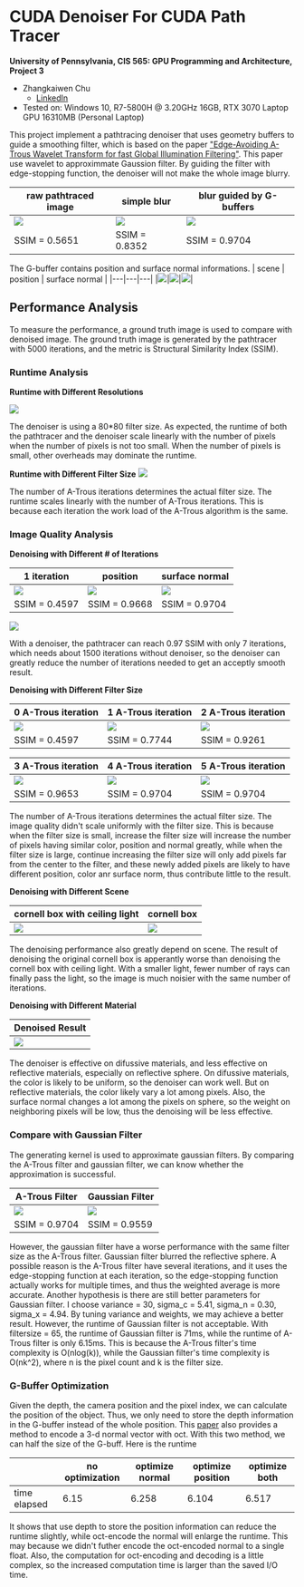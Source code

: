 CUDA Denoiser For CUDA Path Tracer
==================================

**University of Pennsylvania, CIS 565: GPU Programming and Architecture, Project 3**

* Zhangkaiwen Chu
  * [LinkedIn](https://www.linkedin.com/in/zhangkaiwen-chu-b53060225/)
* Tested on: Windows 10, R7-5800H @ 3.20GHz 16GB, RTX 3070 Laptop GPU 16310MB (Personal Laptop)

This project implement a pathtracing denoiser that uses geometry buffers to guide a smoothing filter, which is based on the paper ["Edge-Avoiding A-Trous Wavelet Transform for fast Global Illumination Filtering"](https://jo.dreggn.org/home/2010_atrous.pdf). This paper use wavelet to approximmate Gaussion filter. By guiding the filter with edge-stopping function, the denoiser will not make the whole image blurry.

| raw pathtraced image | simple blur | blur guided by G-buffers |
|---|---|---|
|![](img/origin.png)|![](img/blur.png)|![](img/denoise.png)
| SSIM = 0.5651 | SSIM = 0.8352 | SSIM = 0.9704 |

The G-buffer contains position and surface normal informations.
| scene | position | surface normal |
|---|---|---|
|![](img/scene.png)|![](img/position.png)|![](img/normal.png)|

## Performance Analysis

To measure the performance, a ground truth image is used to compare with denoised image. The ground truth image is generated by the pathtracer with 5000 iterations, and the metric is Structural Similarity Index (SSIM).


### Runtime Analysis

**Runtime with Different Resolutions**

![](img/plot2.png)


The denoiser is using a 80*80 filter size. As expected, the runtime of both the pathtracer and the denoiser scale linearly with the number of pixels when the number of pixels is not too small. When the number of pixels is small, other overheads may dominate the runtime. 

**Runtime with Different Filter Size**
![](img/plot3.png)

The number of A-Trous iterations determines the actual filter size. The runtime scales linearly with the number of A-Trous iterations. This is because each iteration the work load of the A-Trous algorithm is the same.


### Image Quality Analysis

**Denoising with Different # of Iterations**

| 1 iteration | position | surface normal |
|---|---|---|
|![](img/10itorigin.png)|![](img/1it.png)|![](img/10it.png)|
| SSIM = 0.4597 | SSIM = 0.9668 | SSIM = 0.9704 |

![](img/plot1.png)

With a denoiser, the pathtracer can reach 0.97 SSIM with only 7 iterations, which needs about 1500 iterations without denoiser, so the denoiser can greatly reduce the number of iterations needed to get an acceptly smooth result. 

**Denoising with Different Filter Size**

| 0 A-Trous iteration |  1 A-Trous iteration |  2 A-Trous iteration |
|---|---|---|
|![](img/0.png)|![](img/1.png)|![](img/2.png)|
| SSIM = 0.4597 | SSIM = 0.7744 | SSIM = 0.9261 |

| 3 A-Trous iteration |  4 A-Trous iteration |  5 A-Trous iteration |
|---|---|---|
|![](img/3.png)|![](img/4.png)|![](img/5.png)|
| SSIM = 0.9653 | SSIM = 0.9704 | SSIM = 0.9704 |

The number of A-Trous iterations determines the actual filter size. The image quality didn't scale uniformly with the filter size. This is because when the filter size is small, increase the filter size will increase the number of pixels having similar color, position and normal greatly, while when the filter size is large, continue increasing the filter size will only add pixels far from the center to the filter, and these newly added pixels are likely to have different position, color anr surface norm, thus contribute little to the result.

**Denoising with Different Scene**

| cornell box with ceiling light | cornell box |
|---|---|
|![](img/denoise.png)|![](img/cornell_denoise.png)

The denoising performance also greatly depend on scene. The result of denoising the original cornell box is apperantly worse than denoising the cornell box with ceiling light. With a smaller light, fewer number of rays can finally pass the light, so the image is much noisier with the same number of iterations. 

**Denoising with Different Material**

| Denoised Result|
|---|
|![](img/denoise.png)

The denoiser is effective on difussive materials, and less effective on reflective materials, especially on reflective sphere. On difussive materials, the color is likely to be uniform, so the denoiser can work well. But on reflective materials, the color likely vary a lot among pixels. Also, the surface normal changes a lot among the pixels on sphere, so the weight on neighboring pixels will be low, thus the denoising will be less effective.

### Compare with Gaussian Filter

The generating kernel is used to approximate gaussian filters. By comparing the A-Trous filter and gaussian filter, we can know whether the approximation is successful.

| A-Trous Filter | Gaussian Filter |
|---|---|
|![](img/denoise.png)|![](img/gaussian.png)
| SSIM = 0.9704 | SSIM = 0.9559 |

However, the gaussian filter have a worse performance with the same filter size as the A-Trous filter. Gaussian filter blurred the reflective sphere. A possible reason is the A-Trous filter have several iterations, and it uses the edge-stopping function at each iteration, so the edge-stopping function actually works for multiple times, and thus the weighted average is more accurate. Another hypothesis is there are still better parameters for Gaussian filter. I choose variance = 30, sigma_c = 5.41, sigma_n = 0.30, sigma_x = 4.94. By tuning variance and weights, we may achieve a better result. However, the runtime of Gaussian filter is not acceptable. With filtersize = 65, the runtime of Gaussian filter is 71ms, while the runtime of A-Trous filter is only 6.15ms. This is because the A-Trous filter's time complexity is O(nlog(k)), while the Gaussian filter's time complexity is O(nk^2), where n is the pixel count and k is the filter size. 

### G-Buffer Optimization

Given the depth, the camera position and the pixel index, we can calculate the position of the object. Thus, we only need to store the depth information in the G-buffer instead of the whole position. This [paper](http://jcgt.org/published/0003/02/01/paper.pdf) also provides a method to encode a 3-d normal vector with oct. With this two method, we can half the size of the G-buff. Here is the runtime

|              | no optimization | optimize normal | optimize position | optimize both |
|--------------|-----------------|-----------------|-------------------|---------------|
| time elapsed | 6.15            | 6.258           | 6.104             | 6.517         |

It shows that use depth to store the position information can reduce the runtime slightly, while oct-encode the normal will enlarge the runtime. This may because we didn't futher encode the oct-encoded normal to a single float. Also, the computation for oct-encoding and decoding is a little complex, so the increased computation time is larger than the saved I/O time.
